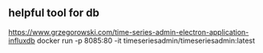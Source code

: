 ## helpful tool for db
https://www.grzegorowski.com/time-series-admin-electron-application-influxdb
docker run -p 8085:80 -it timeseriesadmin/timeseriesadmin:latest